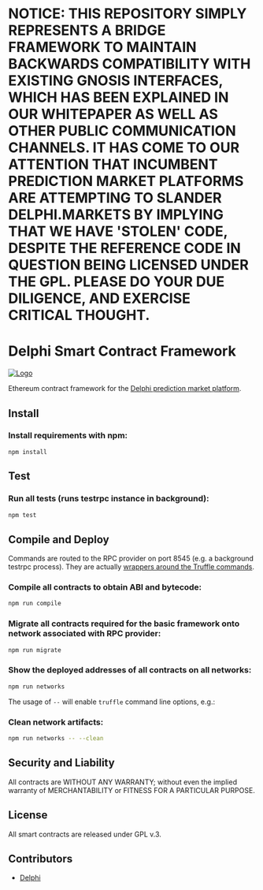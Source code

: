 # NOTICE: THIS REPOSITORY SIMPLY REPRESENTS A BRIDGE FRAMEWORK TO MAINTAIN BACKWARDS COMPATIBILITY WITH EXISTING GNOSIS INTERFACES, WHICH HAS BEEN EXPLAINED IN OUR WHITEPAPER AS WELL AS OTHER PUBLIC COMMUNICATION CHANNELS. IT HAS COME TO OUR ATTENTION THAT INCUMBENT PREDICTION MARKET PLATFORMS ARE ATTEMPTING TO SLANDER DELPHI.MARKETS BY IMPLYING THAT WE HAVE 'STOLEN' CODE, DESPITE THE REFERENCE CODE IN QUESTION BEING LICENSED UNDER THE GPL. PLEASE DO YOUR DUE DILIGENCE, AND EXERCISE CRITICAL THOUGHT.


Delphi Smart Contract Framework
===================

[![Logo](assets/logo.png)](https://delphi.markets/)

Ethereum contract framework for the [Delphi prediction market platform](https://www.delphi.markets).


Install
-------------
### Install requirements with npm:
```
npm install
```

Test
-------------
### Run all tests (runs testrpc instance in background):
```bash
npm test
```

Compile and Deploy
------------------
Commands are routed to the RPC provider on port 8545 (e.g. a background testrpc process). They are actually [wrappers around the Truffle commands](http://truffleframework.com/docs/advanced/commands).

### Compile all contracts to obtain ABI and bytecode:
```bash
npm run compile
```

### Migrate all contracts required for the basic framework onto network associated with RPC provider:
```bash
npm run migrate
```

### Show the deployed addresses of all contracts on all networks:
```bash
npm run networks
```

The usage of `--` will enable `truffle` command line options, e.g.:

### Clean network artifacts:
```bash
npm run networks -- --clean
```

Security and Liability
-------------
All contracts are WITHOUT ANY WARRANTY; without even the implied warranty of MERCHANTABILITY or FITNESS FOR A PARTICULAR PURPOSE.

License
-------------
All smart contracts are released under GPL v.3.

Contributors
-------------
- [Delphi](https://github.com/delphi-markets)